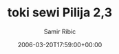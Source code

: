 ---
title: 'toki sewi Pilija 2,3'
posts: 6
hash: 't479'
author: 'Samir Ribic'
date: 2006-03-20T17:59:00+00:00
sources:
  - http://forums.tokipona.org/viewtopic.php%3Ft=479.html
---